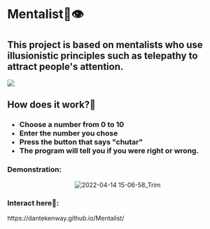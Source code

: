 # Mentalist🧠👁
<h2>This project is based on mentalists who use illusionistic principles such as telepathy to attract people's attention.</h2>
<div>
  <img src="https://user-images.githubusercontent.com/98707071/163448966-0364ce81-9c5b-4d30-8f46-9bf65c453f6e.png">
  </div>
  
  <h2>How does it work?🤔</h2>
  <h3>
  <ul>
  <li>Choose a number from 0 to 10</li>
  <li>Enter the number you chose</li>
  <li>Press the button that says "chutar"</li>
  <li>The program will tell you if you were right or wrong.</li>
  </ul>
  </h3>
  
  <h3>
    Demonstration:
  </h3>
  
  <div align='center'>
    
 ![2022-04-14 15-06-58_Trim](https://user-images.githubusercontent.com/98707071/163451825-0f105cf0-018b-46b8-84fa-0aa94d069863.gif)

  </div>
<p>
<h3>Interact here🚀:</h3>
https://dantekenway.github.io/Mentalist/
</p>
